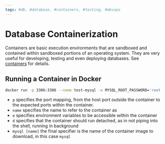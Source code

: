 ```yaml
---
tags: #db, #database, #containers, #testing, #devops
---
```

# Database Containerization

Containers are basic execution environments that are sandboxed and contained within sandboxed portions of an operating system. They are very useful for developing, testing and even deploying databases. See [containers](containers.md) for details.

## Running a Container in Docker

```sh
docker run -p 3306:3306 --name test-mysql -e MYSQL_ROOT_PASSWORD='root' -d mysql
```

* `p` specifies the port mapping, from the host port outside the container to the expected ports within the container.
* `name` specifies the name to refer to the container as
* `e` specifies environment variables to be accessible within the container
* `d` specifies that the container should run detached, as in not piping into the shell, running in background
* `mysql [name]` the final specifier is the name of the container image to download, in this case `mysql`
